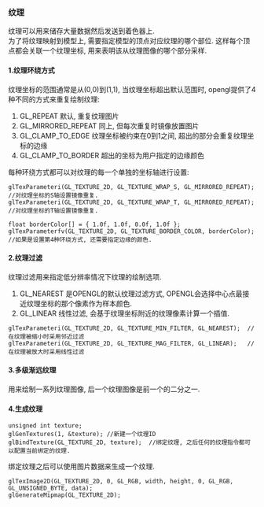 ### 纹理
纹理可以用来储存大量数据然后发送到着色器上.  
为了将纹理映射到模型上, 需要指定模型的顶点对应纹理的哪个部位. 这样每个顶点都会关联一个纹理坐标, 用来表明该从纹理图像的哪个部分采样.  

#### 1.纹理环绕方式
纹理坐标的范围通常是从(0,0)到(1,1), 当纹理坐标超出默认范围时, opengl提供了4种不同的方式来重复绘制纹理:  
1. GL_REPEAT 默认, 重复纹理图片  
2. GL_MIRRORED_REPEAT 同上, 但每次重复时镜像放置图片  
3. GL_CLAMP_TO_EDGE 纹理坐标被约束在0到1之间, 超出的部分会重复纹理坐标的边缘  
4. GL_CLAMP_TO_BORDER 超出的坐标为用户指定的边缘颜色  

每种环绕方式都可以对纹理的每一个单独的坐标轴进行设置:  
```
glTexParameteri(GL_TEXTURE_2D, GL_TEXTURE_WRAP_S, GL_MIRRORED_REPEAT);  //对纹理坐标的S轴设置镜像重复.
glTexParameteri(GL_TEXTURE_2D, GL_TEXTURE_WRAP_T, GL_MIRRORED_REPEAT);  //对纹理坐标的T轴设置镜像重复.

float borderColor[] = { 1.0f, 1.0f, 0.0f, 1.0f };
glTexParameterfv(GL_TEXTURE_2D, GL_TEXTURE_BORDER_COLOR, borderColor);  //如果是设置第4种环绕方式, 还需要指定边缘的颜色.
```

#### 2.纹理过滤
纹理过滤用来指定低分辨率情况下纹理的绘制选项.  
1. GL_NEAREST 是OPENGL的默认纹理过滤方式, OPENGL会选择中心点最接近纹理坐标的那个像素作为样本颜色.  
2. GL_LINEAR 线性过滤, 会基于纹理坐标附近的纹理像素计算一个插值.  

```
glTexParameteri(GL_TEXTURE_2D, GL_TEXTURE_MIN_FILTER, GL_NEAREST);  //在纹理被缩小时采用邻近过滤
glTexParameteri(GL_TEXTURE_2D, GL_TEXTURE_MAG_FILTER, GL_LINEAR);   //在纹理被放大时采用线性过滤
```

#### 3.多级渐远纹理
用来绘制一系列纹理图像, 后一个纹理图像是前一个的二分之一.  

#### 4.生成纹理
```
unsigned int texture;
glGenTextures(1, &texture); //新建一个纹理ID
glBindTexture(GL_TEXTURE_2D, texture);  //绑定纹理, 之后任何的纹理指令都可以配置当前绑定的纹理.
```
绑定纹理之后可以使用图片数据来生成一个纹理.  
```
glTexImage2D(GL_TEXTURE_2D, 0, GL_RGB, width, height, 0, GL_RGB, GL_UNSIGNED_BYTE, data);
glGenerateMipmap(GL_TEXTURE_2D);
```
